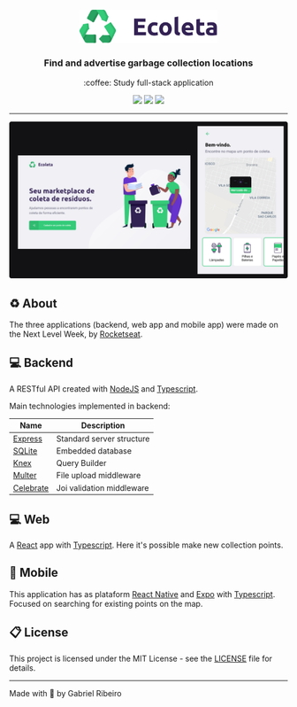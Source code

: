 <p align="center">
  <img width="250px" src=".github/logo.svg">
</p>

<h3 align="center">
  Find and advertise garbage collection locations
</h3>

<p align="center">
  :coffee: Study full-stack application
</p>

<p align="center">
  <img src="https://img.shields.io/github/languages/count/gabrielribeirof/ecoleta?color=29a361&labelColor=322153">

  <img src="https://img.shields.io/github/repo-size/gabrielribeirof/ecoleta?color=29a361&labelColor=322153">

  <img src="https://img.shields.io/github/license/gabrielribeirof/ecoleta?color=29a361&labelColor=322153">
</p>

---

<img src=".github/screenshot.png">

## :recycle: About

The three applications (backend, web app and mobile app) were made on the Next Level Week, by [Rocketseat](https://rocketseat.com.br).

## :computer: Backend
 
A RESTful API created with [NodeJS](https://nodejs.org) and [Typescript](https://typescriptlang.com).

Main technologies implemented in backend:

|Name|Description|
|---|---|
|[Express](https://github.com/expressjs/express)|Standard server structure|
|[SQLite](https://github.com/sqlite/sqlite)|Embedded database|
|[Knex](https://github.com/knex/knex)|Query Builder|
|[Multer](https://github.com/expressjs/multer)|File upload middleware|
|[Celebrate](https://github.com/arb/celebrate)|Joi validation middleware|

## :computer: Web

A [React](https://reactjs.org) app with [Typescript](https://typescriptlang.com). Here it's possible make new collection points.

## :iphone: Mobile

This application has as plataform [React Native](https://reactnative.dev) and [Expo](https://expo.io) with [Typescript](https://typescriptlang.com). Focused on searching for existing points on the map.

## :clipboard: License

This project is licensed under the MIT License - see the [LICENSE](LICENSE) file for details.

---

Made with :sparkling_heart: by Gabriel Ribeiro